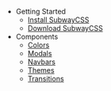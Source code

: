 * Getting Started
  * [Install SubwayCSS](install-subwaycss.md)
  * [Download SubwayCSS](download-subwaycss.md)
* Components
  * [Colors](colors.md)
  * [Modals](modals.md)
  * [Navbars](navbars.md)
  * [Themes](themes.md)
  * [Transitions](transitions.md)
